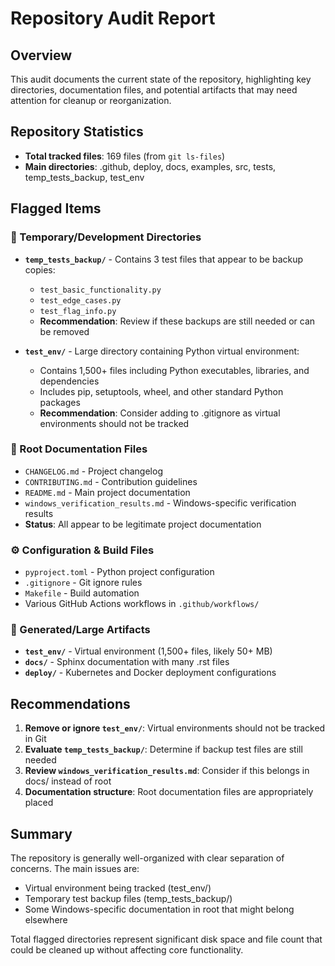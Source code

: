 # Repository Audit Report

## Overview
This audit documents the current state of the repository, highlighting key directories, documentation files, and potential artifacts that may need attention for cleanup or reorganization.

## Repository Statistics
- **Total tracked files**: 169 files (from `git ls-files`)
- **Main directories**: .github, deploy, docs, examples, src, tests, temp_tests_backup, test_env

## Flagged Items

### 🚨 Temporary/Development Directories
- **`temp_tests_backup/`** - Contains 3 test files that appear to be backup copies:
  - `test_basic_functionality.py`
  - `test_edge_cases.py` 
  - `test_flag_info.py`
  - **Recommendation**: Review if these backups are still needed or can be removed

- **`test_env/`** - Large directory containing Python virtual environment:
  - Contains 1,500+ files including Python executables, libraries, and dependencies
  - Includes pip, setuptools, wheel, and other standard Python packages
  - **Recommendation**: Consider adding to .gitignore as virtual environments should not be tracked

### 📄 Root Documentation Files
- `CHANGELOG.md` - Project changelog
- `CONTRIBUTING.md` - Contribution guidelines  
- `README.md` - Main project documentation
- `windows_verification_results.md` - Windows-specific verification results
- **Status**: All appear to be legitimate project documentation

### ⚙️ Configuration & Build Files
- `pyproject.toml` - Python project configuration
- `.gitignore` - Git ignore rules
- `Makefile` - Build automation
- Various GitHub Actions workflows in `.github/workflows/`

### 📁 Generated/Large Artifacts
- **`test_env/`** - Virtual environment (1,500+ files, likely 50+ MB)
- **`docs/`** - Sphinx documentation with many .rst files
- **`deploy/`** - Kubernetes and Docker deployment configurations

## Recommendations

1. **Remove or ignore `test_env/`**: Virtual environments should not be tracked in Git
2. **Evaluate `temp_tests_backup/`**: Determine if backup test files are still needed
3. **Review `windows_verification_results.md`**: Consider if this belongs in docs/ instead of root
4. **Documentation structure**: Root documentation files are appropriately placed

## Summary
The repository is generally well-organized with clear separation of concerns. The main issues are:
- Virtual environment being tracked (test_env/)
- Temporary test backup files (temp_tests_backup/)
- Some Windows-specific documentation in root that might belong elsewhere

Total flagged directories represent significant disk space and file count that could be cleaned up without affecting core functionality.
